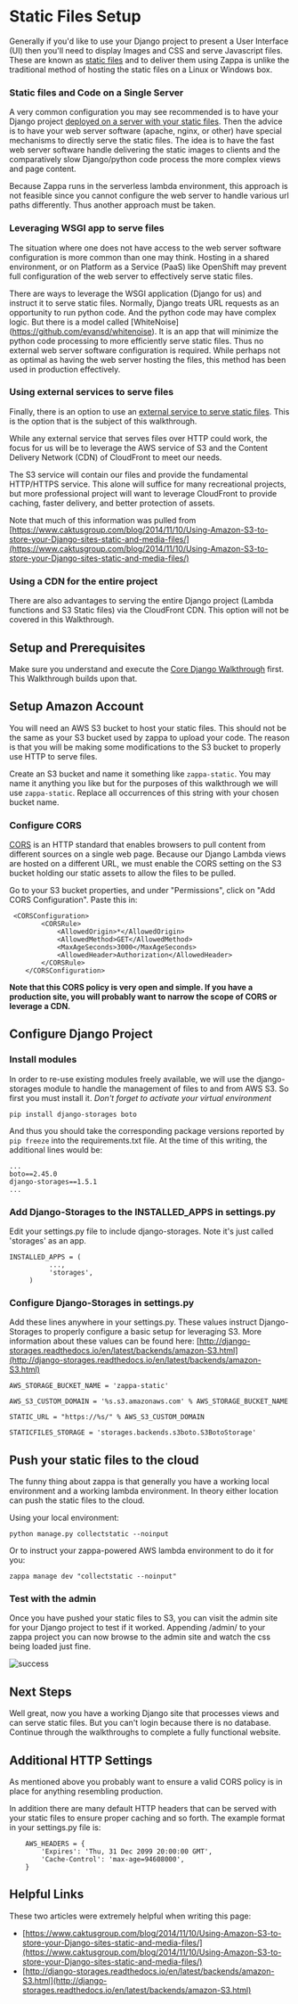 # Static Files Setup

Generally if you'd like to use your Django project to present a User Interface (UI) then you'll need to display Images and CSS and serve Javascript files.  These are known as [static files](https://docs.djangoproject.com/en/1.10/howto/static-files/deployment/) and to deliver them using Zappa is unlike the traditional method of hosting the static files on a Linux or Windows box.  

### Static files and Code on a Single Server

A very common configuration you may see recommended is to have your Django project [deployed on a server with your static files](https://docs.djangoproject.com/en/1.10/howto/static-files/deployment/#serving-the-site-and-your-static-files-from-the-same-server).  Then the advice is to have your web server software (apache, nginx, or other) have special mechanisms to directly serve the static files.  The idea is to have the fast web server software handle delivering the static images to clients and the comparatively slow Django/python code process the more complex views and page content.  

Because Zappa runs in the serverless lambda environment, this approach is not feasible since you cannot configure the web server to handle various url paths differently.  Thus another approach must be taken.

### Leveraging WSGI app to serve files

The situation where one does not have access to the web server software configuration is more common than one may think.  Hosting in a shared environment, or on Platform as a Service (PaaS) like OpenShift may prevent full configuration of the web server to effectively serve static files.  

There are ways to leverage the WSGI application (Django for us) and instruct it to serve static files.  Normally, Django treats URL requests as an opportunity to run python code.  And the python code may have complex logic.  But there is a model called [WhiteNoise] (https://github.com/evansd/whitenoise).  It is an app that will minimize the python code processing to more efficiently serve static files.  Thus no external web server software configuration is required.  While perhaps not as optimal as having the web server hosting the files, this method has been used in production effectively.  

### Using external services to serve files

Finally, there is an option to use an [external service to serve static files](https://docs.djangoproject.com/en/1.10/howto/static-files/deployment/#serving-static-files-from-a-cloud-service-or-cdn).  This is the option that is the subject of this walkthrough.

While any external service that serves files over HTTP could work, the focus for us will be to leverage the AWS service of S3 and the Content Delivery Network (CDN) of CloudFront to meet our needs.  

The S3 service will contain our files and provide the fundamental HTTP/HTTPS service.  This alone will suffice for many recreational projects, but more professional project will want to leverage CloudFront to provide caching, faster delivery, and better protection of assets.

Note that much of this information was pulled from [https://www.caktusgroup.com/blog/2014/11/10/Using-Amazon-S3-to-store-your-Django-sites-static-and-media-files/](https://www.caktusgroup.com/blog/2014/11/10/Using-Amazon-S3-to-store-your-Django-sites-static-and-media-files/)

### Using a CDN for the entire project

There are also advantages to serving the entire Django project (Lambda functions and S3 Static files) via the CloudFront CDN.  This option will not be covered in this Walkthrough.


## Setup and Prerequisites 

Make sure you understand and execute the [Core Django Walkthrough](core_django_setup.md) first.  This Walkthrough builds upon that.

## Setup Amazon Account

You will need an AWS S3 bucket to host your static files.  This should not be the same as your S3 bucket used by zappa to upload your code.  The reason is that you will be making some modifications to the S3 bucket to properly use HTTP to serve files.

Create an S3 bucket and name it something like `zappa-static`.  You may name it anything you like but for the purposes of this walkthrough we will use `zappa-static`.  Replace all occurrences of this string with your chosen bucket name.

### Configure CORS

[CORS](https://docs.aws.amazon.com/AmazonS3/latest/dev/cors.html) is an HTTP standard that enables browsers to pull content from different sources on a single web page.  Because our Django Lambda views are hosted on a different URL, we must enable the CORS setting on the S3 bucket holding our static assets to allow the files to be pulled.  

Go to your S3 bucket properties, and under "Permissions", click on "Add CORS Configuration". Paste this in:

```
 <CORSConfiguration>
        <CORSRule>
            <AllowedOrigin>*</AllowedOrigin>
            <AllowedMethod>GET</AllowedMethod>
            <MaxAgeSeconds>3000</MaxAgeSeconds>
            <AllowedHeader>Authorization</AllowedHeader>
        </CORSRule>
    </CORSConfiguration>
```
**Note that this CORS policy is very open and simple.  If you have a production site, you will probably want to narrow the scope of CORS or leverage a CDN.**


## Configure Django Project

### Install modules

In order to re-use existing modules freely available, we will use the django-storages module to handle the management of files to and from AWS S3.  So first you must install it.  *Don't forget to activate your virtual environment* 

```
pip install django-storages boto
```

And thus you should take the corresponding package versions reported by `pip freeze` into the requirements.txt file.  At the time of this writing, the additional lines would be:

```
...
boto==2.45.0
django-storages==1.5.1
...
```

### Add Django-Storages to the INSTALLED_APPS in settings.py

Edit your settings.py file to include django-storages.  Note it's just called 'storages' as an app.

```
INSTALLED_APPS = (
          ...,
          'storages',
     )
```

### Configure Django-Storages in settings.py

Add these lines anywhere in your settings.py.  These values instruct Django-Storages to properly configure a basic setup for leveraging S3.  More information about these values can be found here: [http://django-storages.readthedocs.io/en/latest/backends/amazon-S3.html](http://django-storages.readthedocs.io/en/latest/backends/amazon-S3.html)

```
AWS_STORAGE_BUCKET_NAME = 'zappa-static'

AWS_S3_CUSTOM_DOMAIN = '%s.s3.amazonaws.com' % AWS_STORAGE_BUCKET_NAME

STATIC_URL = "https://%s/" % AWS_S3_CUSTOM_DOMAIN

STATICFILES_STORAGE = 'storages.backends.s3boto.S3BotoStorage'

```

## Push your static files to the cloud

The funny thing about zappa is that generally you have a working local environment and a working lambda environment.  In theory either location can push the static files to the cloud.  

Using your local environment:

```
python manage.py collectstatic --noinput
```

Or to instruct your zappa-powered AWS lambda environment to do it for you:

```
zappa manage dev "collectstatic --noinput"
```

### Test with the admin

Once you have pushed your static files to S3, you can visit the admin site for your Django project to test if it worked.  Appending /admin/ to your zappa project you can now browse to the admin site and watch the css being loaded just fine.

![success](images/static_django.png)

## Next Steps

Well great, now you have a working Django site that processes views and can serve static files.  But you can't login because there is no database.  Continue through the walkthroughs to complete a fully functional website.

## Additional HTTP Settings

As mentioned above you probably want to ensure a valid CORS policy is in place for anything resembling production.

In addition there are many default HTTP headers that can be served with your static files to ensure proper caching and so forth.  The example format in your settings.py file is:

```
    AWS_HEADERS = {  
        'Expires': 'Thu, 31 Dec 2099 20:00:00 GMT',
        'Cache-Control': 'max-age=94608000',
    }
```


## Helpful Links

These two articles were extremely helpful when writing this page:

* [https://www.caktusgroup.com/blog/2014/11/10/Using-Amazon-S3-to-store-your-Django-sites-static-and-media-files/](https://www.caktusgroup.com/blog/2014/11/10/Using-Amazon-S3-to-store-your-Django-sites-static-and-media-files/)
* [http://django-storages.readthedocs.io/en/latest/backends/amazon-S3.html](http://django-storages.readthedocs.io/en/latest/backends/amazon-S3.html)

